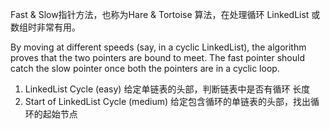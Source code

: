 Fast & Slow指针方法，也称为Hare & Tortoise 算法，在处理循环 LinkedList 或数组时非常有用。

By moving at different speeds (say, in a cyclic LinkedList), the algorithm proves that the two pointers are bound to meet. The fast pointer should catch the slow pointer once both the pointers are in a cyclic loop.

1. LinkedList Cycle (easy) 给定单链表的头部，判断链表中是否有循环 长度
2. Start of LinkedList Cycle (medium) 给定包含循环的单链表的头部，找出循环的起始节点
